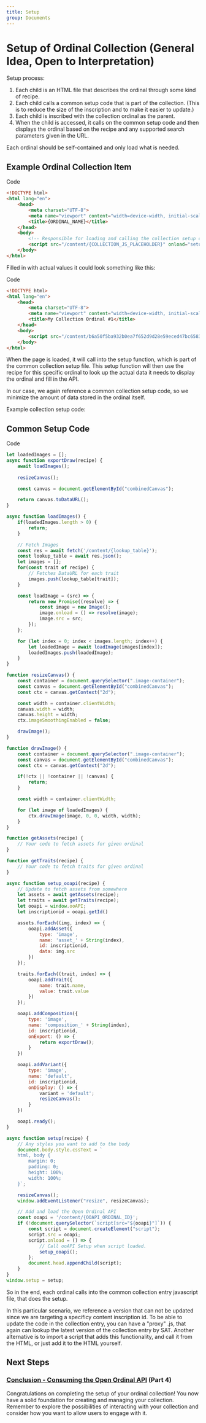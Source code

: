 ```yaml
---
title: Setup
group: Documents
---
```

# Setup of Ordinal Collection (General Idea, Open to Interpretation)
Setup process:

1. Each child is an HTML file that describes the ordinal through some kind of recipe.
2. Each child calls a common setup code that is part of the collection. (This is to reduce the size of the inscription and to make it easier to update.)
3. Each child is inscribed with the collection ordinal as the parent.
4. When the child is accessed, it calls on the common setup code and then displays the ordinal based on the recipe and any supported search parameters given in the URL.

Each ordinal should be self-contained and only load what is needed.

## Example Ordinal Collection Item

Code
```html
<!DOCTYPE html>
<html lang="en">
    <head>
        <meta charset="UTF-8">
        <meta name="viewport" content="width=device-width, initial-scale=1.0">
        <title>{ORDINAL_NAME}</title>
    </head>
    <body>
        <!-- Responsible for loading and calling the collection setup code code with the given recipe -->
        <script src="/content/{COLLECTION_JS_PLACEHOLDER}" onload="setup({recipe_for_this_specific_ordinal})"></script>
    </body>
</html>
```

Filled in with actual values it could look something like this:

Code
```html
<!DOCTYPE html>
<html lang="en">
    <head>
        <meta charset="UTF-8">
        <meta name="viewport" content="width=device-width, initial-scale=1.0">
        <title>My Collection Ordinal #1</title>
    </head>
    <body>
        <script src="/content/b6a50f5ba932b0ea7f652d9d28e59eced47bc658371c25e02d8b3457bb60ac8fi0" onload="setup({recipe_for_this_specific_ordinal})"></script>
    </body>
</html>
```

When the page is loaded, it will call into the setup function, which is part of the common collection setup file. This setup function will then use the recipe for this specific ordinal to look up the actual data it needs to display the ordinal and fill in the API.

In our case, we again reference a common collection setup code, so we minimize the amount of data stored in the ordinal itself.

Example collection setup code:

## Common Setup Code

Code
```js
let loadedImages = [];
async function exportDraw(recipe) {
    await loadImages();
    
    resizeCanvas();

    const canvas = document.getElementById("combinedCanvas");

    return canvas.toDataURL();
}

async function loadImages() {
    if(loadedImages.length > 0) {
        return;
    }

    // Fetch Images
    const res = await fetch('/content/{lookup_table}');
    const lookup_table = await res.json();
    let images = [];
    for(const trait of recipe) {
        // Fetches DataURL for each trait
        images.push(lookup_table[trait]); 
    }

    const loadImage = (src) => {
        return new Promise((resolve) => {
            const image = new Image();
            image.onload = () => resolve(image);
            image.src = src;
        });
    };

    for (let index = 0; index < images.length; index++) {
        let loadedImage = await loadImage(images[index]);
        loadedImages.push(loadedImage);
    }
}

function resizeCanvas() {
    const container = document.querySelector(".image-container");
    const canvas = document.getElementById("combinedCanvas");
    const ctx = canvas.getContext("2d");

    const width = container.clientWidth;
    canvas.width = width;
    canvas.height = width;
    ctx.imageSmoothingEnabled = false;

    drawImage();
}

function drawImage() {
    const container = document.querySelector(".image-container");
    const canvas = document.getElementById("combinedCanvas");
    const ctx = canvas.getContext("2d");

    if(!ctx || !container || !canvas) {
        return;
    }

    const width = container.clientWidth;

    for (let image of loadedImages) {
        ctx.drawImage(image, 0, 0, width, width);
    }
}

function getAssets(recipe) {
    // Your code to fetch assets for given ordinal
}

function getTraits(recipe) {
    // Your code to fetch traits for given ordinal
}

async function setup_ooapi(recipe) {
    // Update to fetch assets from somewhere
    let assets = await getAssets(recipe);
    let traits = await getTraits(recipe); 
    let ooapi = window.ooAPI;
    let inscriptionid = ooapi.getId()   

    assets.forEach((img, index) => {
        ooapi.addAsset({
            type: 'image',
            name: 'asset_' + String(index),
            id: inscriptionid,
            data: img.src
        })
    });

    traits.forEach((trait, index) => {
        ooapi.addTrait({
            name: trait.name,
            value: trait.value
        })
    });

    ooapi.addComposition({
        type: 'image',
        name: 'composition_' + String(index),
        id: inscriptionid,
        onExport: () => {
            return exportDraw();
        }
    })

    ooapi.addVariant({
        type: 'image',
        name: 'default',
        id: inscriptionid,
        onDisplay: () => {
            variant = 'default';
            resizeCanvas();
        }
    })

    ooapi.ready();
}

async function setup(recipe) {
    // Any styles you want to add to the body
    document.body.style.cssText = `
    html, body {
        margin: 0;
        padding: 0;
        height: 100%;
        width: 100%;
    }`;

    resizeCanvas();
    window.addEventListener("resize", resizeCanvas);

    // Add and load the Open Ordinal API
    const ooapi = '/content/{OOAPI_ORDINAL_ID}';
    if (!document.querySelector(`script[src="${ooapi}"]`)) {
        const script = document.createElement("script");
        script.src = ooapi;
        script.onload = () => {
            // Call ooAPI Setup when script loaded.
            setup_ooapi();
        };
        document.head.appendChild(script);
    }
}
window.setup = setup;
```

So in the end, each ordinal calls into the common collection entry javascript file, that does the setup. 

In this particular scenario, we reference a version that can not be updated since we are targeting a specificy content inscription id. To be able to update the code in the collection entry, you can have a "proxy" .js, that again can lookup the latest version of the collection entry by SAT. Another alternative is to import a script that adds this functionality, and call it from the HTML, or just add it to the HTML yourself.


## Next Steps

### [Conclusion - Consuming the Open Ordinal API](4_Interacting_With_ooAPI.md) (Part 4)

Congratulations on completing the setup of your ordinal collection! You now have a solid foundation for creating and managing your collection. Remember to explore the possibilities of interacting with your collection and consider how you want to allow users to engage with it.
